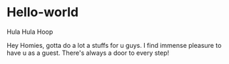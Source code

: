 # Hello-world

Hula Hula Hoop

Hey Homies, gotta do a lot a stuffs for u guys.
I find immense pleasure to have u as a guest. There's always a door to every step!
